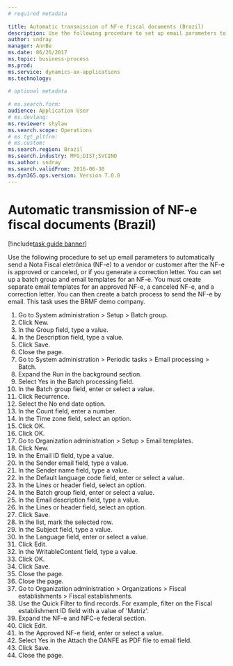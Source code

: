 ```yaml
--- 
# required metadata 
 
title: Automatic transmission of NF-e fiscal documents (Brazil)
description: Use the following procedure to set up email parameters to automatically send a Nota Fiscal eletrônica (NF-e) to a vendor or customer after the NF-e is approved or canceled, or if you generate a correction letter. 
author: sndray
manager: AnnBe 
ms.date: 06/26/2017
ms.topic: business-process 
ms.prod:  
ms.service: dynamics-ax-applications 
ms.technology:  
 
# optional metadata 
 
# ms.search.form:   
audience: Application User 
# ms.devlang:  
ms.reviewer: shylaw
ms.search.scope: Operations 
# ms.tgt_pltfrm:  
# ms.custom:  
ms.search.region: Brazil
ms.search.industry: MFG;DIST;SVCIND
ms.author: sndray
ms.search.validFrom: 2016-06-30 
ms.dyn365.ops.version: Version 7.0.0 
---
```

# Automatic transmission of NF-e fiscal documents (Brazil)

[!include[task guide banner](../../includes/task-guide-banner.md)]

Use the following procedure to set up email parameters to automatically send a Nota Fiscal eletrônica (NF-e) to a vendor or customer after the NF-e is approved or canceled, or if you generate a correction letter. You can set up a batch group and email templates for an NF-e. You must create separate email templates for an approved NF-e, a canceled NF-e, and a correction letter. You can then create a batch process to send the NF-e by email. This task uses the BRMF demo company.

1. Go to System administration > Setup > Batch group.
2. Click New.
3. In the Group field, type a value.
4. In the Description field, type a value.
5. Click Save.
6. Close the page.
7. Go to System administration > Periodic tasks > Email processing > Batch.
8. Expand the Run in the background section.
9. Select Yes in the Batch processing field.
10. In the Batch group field, enter or select a value.
11. Click Recurrence.
12. Select the No end date option.
13. In the Count field, enter a number.
14. In the Time zone field, select an option.
15. Click OK.
16. Click OK.
17. Go to Organization administration > Setup > Email templates.
18. Click New.
19. In the Email ID field, type a value.
20. In the Sender email field, type a value.
21. In the Sender name field, type a value.
22. In the Default language code field, enter or select a value.
23. In the Lines or header field, select an option.
24. In the Batch group field, enter or select a value.
25. In the Email description field, type a value.
26. In the Lines or header field, select an option.
27. Click Save.
28. In the list, mark the selected row.
29. In the Subject field, type a value.
30. In the Language field, enter or select a value.
31. Click Edit.
32. In the WritableContent field, type a value.
33. Click OK.
34. Click Save.
35. Close the page.
36. Close the page.
37. Go to Organization administration > Organizations > Fiscal establishments > Fiscal establishments.
38. Use the Quick Filter to find records. For example, filter on the Fiscal establishment ID field with a value of 'Matriz'.
39. Expand the NF-e and NFC-e federal section.
40. Click Edit.
41. In the Approved NF-e field, enter or select a value.
42. Select Yes in the Attach the DANFE as PDF file to  email field.
43. Click Save.
44. Close the page.

